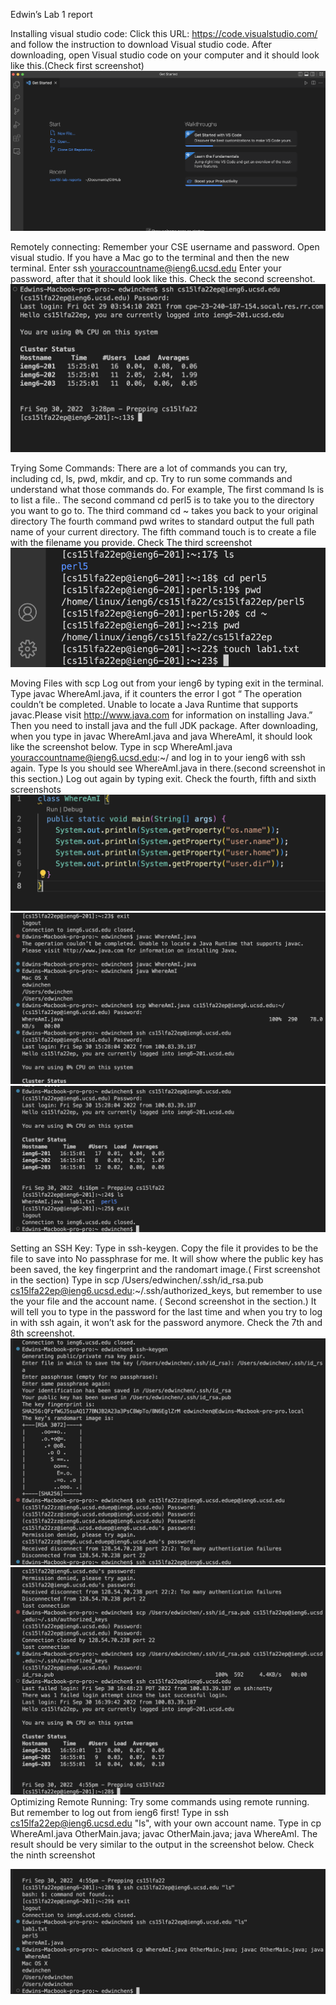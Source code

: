Edwin’s Lab 1 report 

Installing visual studio code:
Click this URL: https://code.visualstudio.com/ and follow the instruction to download Visual studio code. After downloading, open Visual studio code on your computer and it should look like this.(Check first screenshot)
![Image](ScreenShot1.png)

Remotely connecting:
Remember your CSE username and password.
Open visual studio.
If you have a Mac go to the terminal and then the new terminal.
Enter ssh youraccountname@ieng6.ucsd.edu
Enter your password, after that it should look like this.
Check the second screenshot.
![Image](ScreenShot2.png)
 


Trying Some Commands:
There are a lot of commands you can try, including cd, ls, pwd, mkdir, and cp.
Try to run some commands and understand what those commands do.
For example, The first command ls is to list a file..
The second command cd perl5  is to take you to the directory you want to go to.
The third command cd ~ takes you back to your original directory
The fourth command pwd writes to standard output the full path name of your current directory. 
The fifth command touch is to create a file with the filename you provide.
Check The third screenshot
![Image](ScreenShot3.png)

Moving Files with scp
Log out from your ieng6 by typing exit in the terminal.
Type javac WhereAmI.java, if it counters the error I got “ The operation couldn’t be completed. Unable to locate a Java Runtime that supports javac.Please visit http://www.java.com for information on installing Java.” Then you need to install java and the full JDK package.
After downloading, when you type in javac WhereAmI.java and java WhereAmI, it should look like the screenshot below.
Type in scp WhereAmI.java youraccountname@ieng6.ucsd.edu:~/ and log in to your ieng6 with ssh again.
Type ls you should see WhereAmI.java in there.(second screenshot in this section.)
Log out again by typing exit.
Check the fourth, fifth and sixth screenshots
 ![Image](ScreenShot4.png)
 ![Image](ScreenShot5.png)
 ![Image](ScreenShot6.png)


Setting an SSH Key:
Type in ssh-keygen.
Copy the file it provides to be the file to save into
No passphrase for me.
It will show where the public key has been saved, the key fingerprint and the randomart image.( First screenshot in the section)
Type in scp /Users/edwinchen/.ssh/id_rsa.pub cs15lfa22ep@ieng6.ucsd.edu:~/.ssh/authorized_keys, but remember to use the your file and the account name. ( Second screenshot in the section.) 
It will tell you to type in the password for the last time and when you try to log in with ssh again, it won’t ask for the password anymore. 
Check the 7th and 8th screenshot.
![Image](ScreenShot7.png)
![Image](ScreenShot8.png)
Optimizing Remote Running:
Try some commands using remote running. But remember to log out from ieng6 first! 
 Type in ssh cs15lfa22ep@ieng6.ucsd.edu "ls", with your own account name. 
 Type in cp WhereAmI.java OtherMain.java; javac OtherMain.java; java WhereAmI.
The result should be very similar to the output in the screenshot below.
Check the ninth screenshot
 
![Image](ScreenShot9.png)
